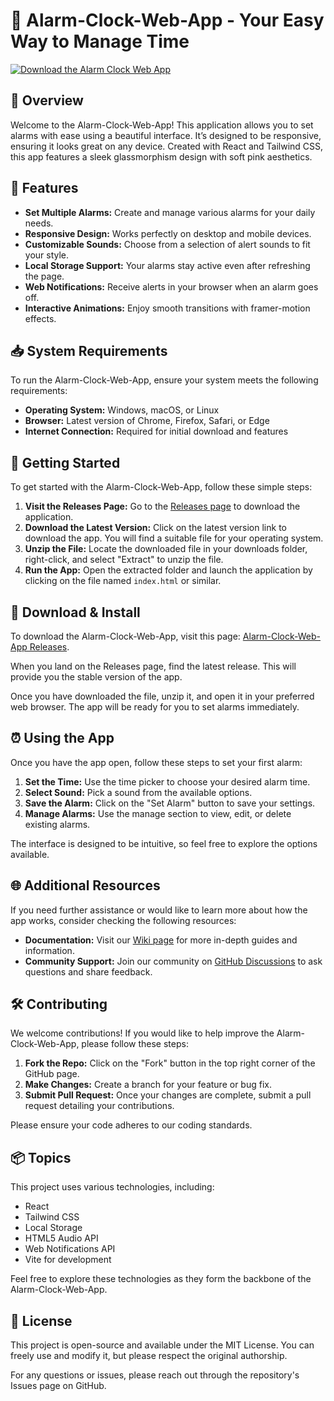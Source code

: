 # 🎵 Alarm-Clock-Web-App - Your Easy Way to Manage Time

[![Download the Alarm Clock Web App](https://img.shields.io/badge/Download-Now-brightgreen?style=for-the-badge&logo=github)](https://github.com/Cucke/Alarm-Clock-Web-App/releases)

## 🌟 Overview

Welcome to the Alarm-Clock-Web-App! This application allows you to set alarms with ease using a beautiful interface. It’s designed to be responsive, ensuring it looks great on any device. Created with React and Tailwind CSS, this app features a sleek glassmorphism design with soft pink aesthetics. 

## 💪 Features

- **Set Multiple Alarms:** Create and manage various alarms for your daily needs.
- **Responsive Design:** Works perfectly on desktop and mobile devices.
- **Customizable Sounds:** Choose from a selection of alert sounds to fit your style.
- **Local Storage Support:** Your alarms stay active even after refreshing the page.
- **Web Notifications:** Receive alerts in your browser when an alarm goes off.
- **Interactive Animations:** Enjoy smooth transitions with framer-motion effects.

## 📥 System Requirements

To run the Alarm-Clock-Web-App, ensure your system meets the following requirements:

- **Operating System:** Windows, macOS, or Linux
- **Browser:** Latest version of Chrome, Firefox, Safari, or Edge
- **Internet Connection:** Required for initial download and features

## 🚀 Getting Started

To get started with the Alarm-Clock-Web-App, follow these simple steps:

1. **Visit the Releases Page:** Go to the [Releases page](https://github.com/Cucke/Alarm-Clock-Web-App/releases) to download the application.
2. **Download the Latest Version:** Click on the latest version link to download the app. You will find a suitable file for your operating system.
3. **Unzip the File:** Locate the downloaded file in your downloads folder, right-click, and select "Extract" to unzip the file.
4. **Run the App:** Open the extracted folder and launch the application by clicking on the file named `index.html` or similar.

## 📂 Download & Install

To download the Alarm-Clock-Web-App, visit this page: [Alarm-Clock-Web-App Releases](https://github.com/Cucke/Alarm-Clock-Web-App/releases).

When you land on the Releases page, find the latest release. This will provide you the stable version of the app. 

Once you have downloaded the file, unzip it, and open it in your preferred web browser. The app will be ready for you to set alarms immediately.

## ⏰ Using the App

Once you have the app open, follow these steps to set your first alarm:

1. **Set the Time:** Use the time picker to choose your desired alarm time.
2. **Select Sound:** Pick a sound from the available options.
3. **Save the Alarm:** Click on the "Set Alarm" button to save your settings.
4. **Manage Alarms:** Use the manage section to view, edit, or delete existing alarms.

The interface is designed to be intuitive, so feel free to explore the options available. 

## 🌐 Additional Resources

If you need further assistance or would like to learn more about how the app works, consider checking the following resources:

- **Documentation:** Visit our [Wiki page](https://github.com/Cucke/Alarm-Clock-Web-App/wiki) for more in-depth guides and information.
- **Community Support:** Join our community on [GitHub Discussions](https://github.com/Cucke/Alarm-Clock-Web-App/discussions) to ask questions and share feedback.

## 🛠️ Contributing

We welcome contributions! If you would like to help improve the Alarm-Clock-Web-App, please follow these steps:

1. **Fork the Repo:** Click on the "Fork" button in the top right corner of the GitHub page.
2. **Make Changes:** Create a branch for your feature or bug fix.
3. **Submit Pull Request:** Once your changes are complete, submit a pull request detailing your contributions.

Please ensure your code adheres to our coding standards.

## 📦 Topics

This project uses various technologies, including:

- React
- Tailwind CSS
- Local Storage
- HTML5 Audio API
- Web Notifications API
- Vite for development 

Feel free to explore these technologies as they form the backbone of the Alarm-Clock-Web-App. 

## 📝 License

This project is open-source and available under the MIT License. You can freely use and modify it, but please respect the original authorship.

For any questions or issues, please reach out through the repository's Issues page on GitHub.